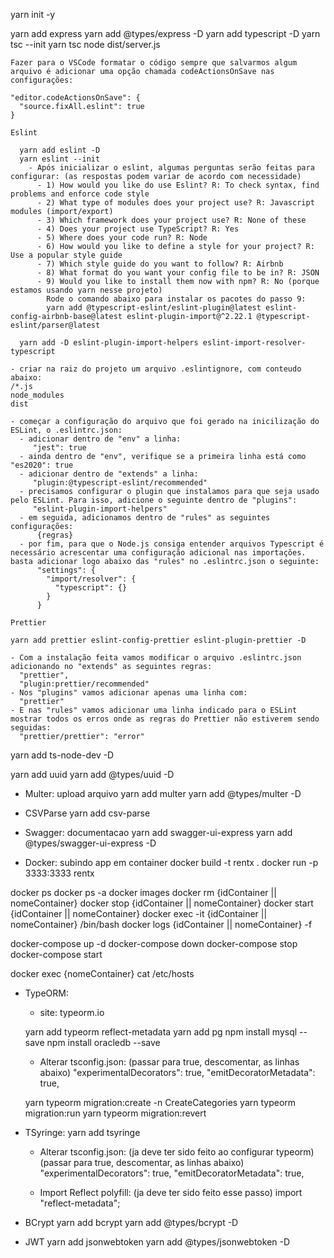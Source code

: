 yarn init -y

yarn add express
yarn add @types/express -D
yarn add typescript -D
yarn tsc --init
  yarn tsc
  node dist/server.js

```
Fazer para o VSCode formatar o código sempre que salvarmos algum arquivo é adicionar uma opção chamada codeActionsOnSave nas configurações:

"editor.codeActionsOnSave": {
  "source.fixAll.eslint": true
}

Eslint

  yarn add eslint -D
  yarn eslint --init
    - Após inicializar o eslint, algumas perguntas serão feitas para configurar: (as respostas podem variar de acordo com necessidade)
      - 1) How would you like do use Eslint? R: To check syntax, find problems and enforce code style
      - 2) What type of modules does your project use? R: Javascript modules (import/export)
      - 3) Which framework does your project use? R: None of these
      - 4) Does your project use TypeScript? R: Yes
      - 5) Where does your code run? R: Node
      - 6) How would you like to define a style for your project? R: Use a popular style guide
      - 7) Which style guide do you want to follow? R: Airbnb
      - 8) What format do you want your config file to be in? R: JSON
      - 9) Would you like to install them now with npm? R: No (porque estamos usando yarn nesse projeto)
        Rode o comando abaixo para instalar os pacotes do passo 9:
        yarn add @typescript-eslint/eslint-plugin@latest eslint-config-airbnb-base@latest eslint-plugin-import@^2.22.1 @typescript-eslint/parser@latest
  
  yarn add -D eslint-plugin-import-helpers eslint-import-resolver-typescript

- criar na raiz do projeto um arquivo .eslintignore, com conteudo abaixo:
/*.js
node_modules
dist

- começar a configuração do arquivo que foi gerado na inicilização do ESLint, o .eslintrc.json:
  - adicionar dentro de "env" a linha:
     "jest": true
  - ainda dentro de "env", verifique se a primeira linha está como "es2020": true
  - adicionar dentro de "extends" a linha:
     "plugin:@typescript-eslint/recommended"
  - precisamos configurar o plugin que instalamos para que seja usado pelo ESLint. Para isso, adicione o seguinte dentro de "plugins":
     "eslint-plugin-import-helpers"
  - em seguida, adicionamos dentro de "rules" as seguintes configurações:
      {regras}
  - por fim, para que o Node.js consiga entender arquivos Typescript é necessário acrescentar uma configuração adicional nas importações. basta adicionar logo abaixo das "rules" no .eslintrc.json o seguinte:
      "settings": {
        "import/resolver": {
          "typescript": {}
        }
      }
```

```
Prettier

yarn add prettier eslint-config-prettier eslint-plugin-prettier -D

- Com a instalação feita vamos modificar o arquivo .eslintrc.json adicionando no "extends" as seguintes regras:
  "prettier",
  "plugin:prettier/recommended"
- Nos "plugins" vamos adicionar apenas uma linha com:
  "prettier"
- E nas "rules" vamos adicionar uma linha indicado para o ESLint mostrar todos os erros onde as regras do Prettier não estiverem sendo seguidas:
  "prettier/prettier": "error"
```

yarn add ts-node-dev -D

yarn add uuid
yarn add @types/uuid -D

- Multer: upload arquivo
yarn add multer
yarn add @types/multer -D

- CSVParse
yarn add csv-parse

- Swagger: documentacao
yarn add swagger-ui-express
yarn add @types/swagger-ui-express -D

- Docker: subindo app em container
docker build -t rentx .
docker run -p 3333:3333 rentx

docker ps
docker ps -a
docker images
docker rm {idContainer || nomeContainer}
docker stop {idContainer || nomeContainer}
docker start {idContainer || nomeContainer}
docker exec -it {idContainer || nomeContainer} /bin/bash
docker logs {idContainer || nomeContainer} -f

docker-compose up -d
docker-compose down
docker-compose stop
docker-compose start

docker exec {nomeContainer} cat /etc/hosts

- TypeORM: 
  - site: typeorm.io

  yarn add typeorm reflect-metadata
  yarn add pg
    npm install mysql --save
    npm install oracledb --save

  - Alterar tsconfig.json: (passar para true, descomentar, as linhas abaixo)
    "experimentalDecorators": true,
    "emitDecoratorMetadata": true,

  yarn typeorm migration:create -n CreateCategories
  yarn typeorm migration:run
  yarn typeorm migration:revert

- TSyringe:
  yarn add tsyringe

  - Alterar tsconfig.json: (ja deve ter sido feito ao configurar typeorm) (passar para true, descomentar, as linhas abaixo)
    "experimentalDecorators": true,
    "emitDecoratorMetadata": true,
  
  - Import Reflect polyfill: (ja deve ter sido feito esse passo)
    import "reflect-metadata";

- BCrypt
  yarn add bcrypt
  yarn add @types/bcrypt -D

- JWT
  yarn add jsonwebtoken
  yarn add @types/jsonwebtoken -D